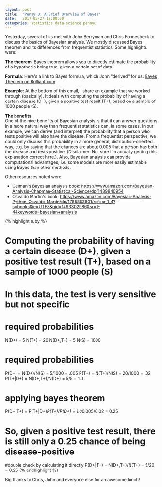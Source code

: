 ```yaml
---
layout: post
title:  "Penny U: A Brief Overview of Bayes"
date:   2017-05-27 12:00:00
categories: statistics data-science pennyu
---
```


Yesterday, several of us met with John Berryman and Chris Fonnesbeck to discuss the basics of Bayesian analysis. We mostly discussed Bayes theorem and its differences from frequentist statistics. Some highlights were:

**The theorem**: Bayes theorem allows you to directly estimate the probability of a hypothesis being true, given a certain set of data.  

**Formula**: Here's a link to Bayes formula, which John "derived" for us: [Bayes Theorem on Brilliant.com](https://brilliant.org/wiki/bayes-theorem)  

**Example**: At the bottom of this email, I share an example that we worked through (basically). It deals with computing the probability of having a certain disease (D+), given a positive test result (T+), based on a sample of 1000 people (S). 

**The benefits**   
One of the nice benefits of Bayesian analysis is that it can answer questions in a more natural way than frequentist statistics can, in some cases. In our example, we can derive (and interpret) the probability that a person who tests positive will also have the disease. From a frequentist perspective, we could only discuss this probability in a more general, distribution-oriented way, e.g. by saying that the chances are about 0.005 that a person has both the disease and tests positive. (Disclaimer: Not sure I'm actually getting this explanation correct here.). Also, Bayesian analysis can provide computational advantages; i.e. some models are more easily estimable using Bayes than other methods.

Other resources noted were: 
- Gelman's Bayesian analysis book: https://www.amazon.com/Bayesian-Analysis-Chapman-Statistical-Science/dp/1439840954 
- Osvaldo Martin's book: https://www.amazon.com/Bayesian-Analysis-Python-Osvaldo-Martin/dp/1785883801/ref=sr_1_4?s=books&ie=UTF8&qid=1493302986&sr=1-4&keywords=bayesian+analysis 
  
{% highlight ruby %}
# Computing the probability of having a certain disease (D+), given a positive test result (T+), based on a sample of 1000 people (S)
# In this data, the test is very sensitive but not specific

# required probabilities
N(D+) = 5
N(T+) = 20
N(D+,T+) = 5 
N(S) = 1000

# required probabilities
P(D+) = N(D+)/N(S) = 5/1000 = .005
P(T+) = N(T+)/N(S) = 20/1000 = .02
P(T+|D+) = N(D+,T+)/N(D+) = 5/5 = 1.0

# applying bayes theorem
P(D+|T+) = P(T+|D+)*P(T+)/P(D+) = 1.0*0.005/0.02 = 0.25
# So, given a positive test result, there is still only a 0.25 chance of being disease-positive

#double check by calculating it directly
P(D+|T+) = N(D+,T+)/N(T+) = 5/20 = 0.25
{% endhighlight %}

Big thanks to Chris, John and everyone else for an awesome lunch!